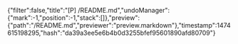 {"filter":false,"title":"[P] /README.md","undoManager":{"mark":-1,"position":-1,"stack":[]},"preview":{"path":"/README.md","previewer":"preview.markdown"},"timestamp":1474615198295,"hash":"da39a3ee5e6b4b0d3255bfef95601890afd80709"}
